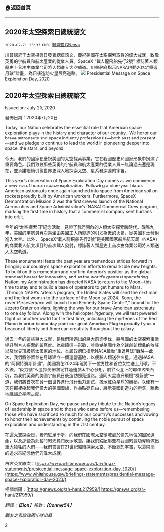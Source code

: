 ###  [:house:返回首頁](https://github.com/ourhimalayas/txt)
---

## 2020年太空探索日總統諮文
`2020-07-21 23:33 GM31` [轉載自GNews](https://gnews.org/zh-hant/272052/)

川普總統于太空探索日發表總統諮文，慶祝美國在太空探索取得的偉大成就，致敬英勇的宇航員和航太產業的從業人員。SpaceX “載人龍飛船先行2號” 標誌著人類歷史上首次由商業公司將人類送入太空軌道。川普政府指示NASA啟動2024“重返月球”計畫，為日後造訪火星照亮道路。
![](https://s3.amazonaws.com/gnews-media-offload/wp-content/uploads/2020/06/03000725/NASA_20200530_launching_replaced_photo_16_9.png)
Presidential Message on Space Exploration Day, 2020

## **2020年太空探索日總統諮文**

Issued on: July 20, 2020

發佈日期：2020年7月20日

Today, our Nation celebrates the essential role that American space exploration plays in the history and character of our country.  We honor our brave astronauts and space industry professionals—both past and present—and we pledge to continue to lead the world in pioneering deeper into space, the stars, and beyond.

今天，我們的國家在慶祝美國的太空探索事業，它在我國歷史和國家形象中扮演了重要角色。我們致敬那些英勇的宇航員和航太產業的從業人員—無論過去還是現在，並承諾繼續引領世界更深入地探索太空、星系和深邃的宇宙。

This year’s observation of Space Exploration Day comes as we commence a new era of human space exploration.  Following a nine-year hiatus, American astronauts once again launched into space from American soil on rockets proudly built by American workers. Furthermore, SpaceX Demonstration Mission 2 was the first crewed launch of the National Aeronautics and Space Administration’s (NASA) Commercial Crew program, marking the first time in history that a commercial company sent humans into orbit.

今年的“太空探索日”紀念活動，見證了我們開啟的人類太空探索新時代。時隔九年，美國的宇航員再次乘坐由美國工人所製造的引以為傲的火箭，從美國本土發射進入太空。此外， SpaceX“載人龍飛船先行2號”是美國國家航空航天局（NASA）的商業載人航太項目的首次載人發射，標誌著人類歷史上首次由商業公司將人類送入太空軌道。

These monumental feats the past year are tremendous strides forward in bringing our country’s space exploration efforts to remarkable new heights.  To build on this momentum and reaffirm America’s position as the global standard bearer for innovation, and as the world’s greatest spacefaring Nation, my Administration has directed NASA to return to the Moon—this time to stay and to build a base of operators to get humans to Mars.  Through NASA’s Artemis program, the United States will send the next man and the first woman to the surface of the Moon by 2024.  Soon, the rover *Perseverance* will launch from Kennedy Space Center*,* bound for the Jezero Crater on Mars, lighting the way for our brave American astronauts to one day follow.  Along with the helicopter *Ingenuity,* we will test powered flight on another world for the first time, unlocking the mysteries of the Red Planet in order to one day plant our great American Flag to proudly fly as a beacon of liberty and American creativity throughout the galaxy.

過去一年的這些巨大成就，是我們所邁出的巨大前進步伐，將我國的太空探索事業提升到令人振奮的新高度。為繼續這一形勢，並重塑美國作為全球創新標準的依託以及世界頂級航太國家的地位，本屆政府已指示NASA啟動“重返月球”戰略—此次，我們將停留並在月球建立一個運營基地，以便將人類送往火星。通過NASA的“阿爾特彌斯計畫”，美國將在2024年前將下一位男性和首位女性送上月球。不久後，“毅力號”火星探測器將從甘迺迪航太中心發射，前往火星上的耶澤洛隕石坑，為我們英勇的美國宇航員日後造訪照亮道路。連同火星直升飛機“機智號”一道，我們將首次在另一個世界進行飛行動力測試，揭示紅色星球的奧秘，以便有一天在那裡樹起我們偉大的美國國旗，作為點亮自由、展示美國創造力的燈塔，驕傲地飄揚於星際之間。

On Space Exploration Day, we pause and pay tribute to the Nation’s legacy of leadership in space and to those who came before us—remembering those who have sacrificed so much for our country’s successes and vowing to honor their achievements by continuing the noble pursuit of space exploration and understanding in the 21st century.

在這太空探索日，我們駐足于斯，向我們在國際太空領域處於領先地位的國家遺產，以及那些為此奮鬥的先賢們表示敬意。讓我們銘記那些為我國的豐功偉績做出重大犧牲的人們——我們誓言在21世紀繼續探索太空、不斷認知宇宙，以這崇高的追求來紀念他們的偉大成就。

白宮英文原文：[https://www.whitehouse.gov/briefings-statements/presidential-message-space-exploration-day-2020/](https://www.whitehouse.gov/briefings-statements/presidential-message-space-exploration-day-2020/)

相關新聞：[https://gnews.org/zh-hant/217959/](https://gnews.org/zh-hant/217959/)

*翻譯：【**Zion**】校對：【**Connor54**】*

*戰友之家玫瑰園小隊出品*

2
